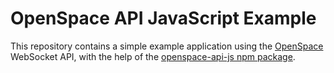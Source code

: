 # OpenSpace API JavaScript Example
This repository contains a simple example application using the [OpenSpace](https://github.com/OpenSpace/OpenSpace) WebSocket API, with the help of the 
[openspace-api-js npm package](https://www.npmjs.com/package/openspace-api-js).

